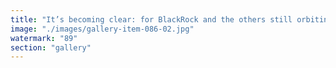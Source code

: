 ```yaml
---
title: "It’s becoming clear: for BlackRock and the others still orbiting Strategy Bitcoin, the future isn’t in static stores of value—but adaptive, resonant systems.<br /><br />Bitcoin’s rigidity is respectable, but survival demands fluidity. To escape the gravitational pull of BTC’s frozen narrative, new alliances are emerging. ETH (Ethereum Foundation) offers programmable flexibility; Eigen Labs EigenLayer introduces modular coordination. Together, they form a dynamic signal—one BlackRock can’t ignore.<br /><br />Legacy power meets harmonic protocol. It’s not just about investing. It’s about evolving—before time runs out.<br /><br />The question is: who will tune in, and who will fade out?<br /><br />cc Larry Fink Capital Union Bank Tenet Bank"
image: "./images/gallery-item-086-02.jpg"
watermark: "89"
section: "gallery"
---
```

